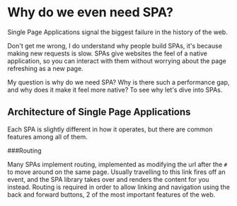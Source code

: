 Why do we even need SPA?
===

Single Page Applications signal the biggest failure in the history of the web.

Don't get me wrong, I do understand why people build SPAs, it's because making new requests is slow. SPAs give websites the feel of a native application, so you can interact with them without worrying about the page refreshing as a new page.

My question is why do we need SPA? Why is there such a performance gap, and why does it make it feel more native? To see why let's dive into SPAs.

Architecture of Single Page Applications
---

Each SPA is slightly different in how it operates, but there are common features among all of them.

###Routing

Many SPAs implement routing, implemented as modifying the url after the `#` to move around on the same page. Usually travelling to this link fires off an event, and the SPA library takes over and renders the content for you instead. Routing is required in order to allow linking and navigation using the back and forward buttons, 2 of the most important features of the web.